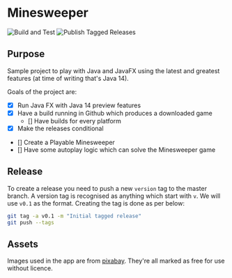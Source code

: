# Minesweeper

![Build and Test](https://github.com/irishshagua/minesweeper/workflows/Build%20and%20Test/badge.svg)
![Publish Tagged Releases](https://github.com/irishshagua/minesweeper/workflows/Publish%20Tagged%20Releases/badge.svg)

## Purpose
Sample project to play with Java and JavaFX using the latest and greatest features (at time of writing that's Java 14).

Goals of the project are:    
 - [x] Run Java FX with Java 14 preview features
 - [x] Have a build running in Github which produces a downloaded game
   * [] Have builds for every platform 
 - [x] Make the releases conditional
 - [] Create a Playable Minesweeper
 - [] Have some autoplay logic which can solve the Minesweeper game

## Release
To create a release you need to push a new `version` tag to the master branch. A version tag is recognised as anything which start with `v`. We will use `v0.1` as the format. Creating the tag is done as per below:

```bash
git tag -a v0.1 -m "Initial tagged release"
git push --tags
```

## Assets
Images used in the app are from [pixabay](https://pixabay.com/). They're all marked as free for use without licence.

